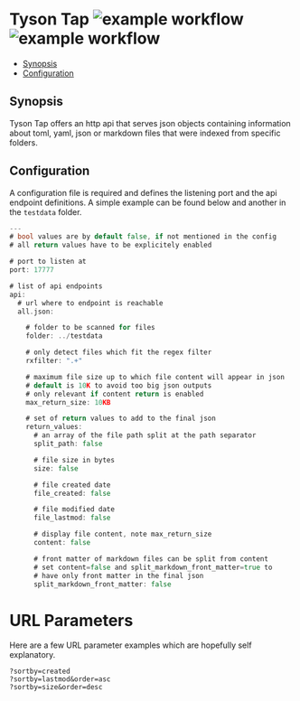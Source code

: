 # Tyson Tap ![example workflow](https://github.com/triole/tyson-tap/actions/workflows/build.yaml/badge.svg) ![example workflow](https://github.com/triole/tyson-tap/actions/workflows/test.yaml/badge.svg)

- [Synopsis](#synopsis)
- [Configuration](#configuration)

## Synopsis

Tyson Tap offers an http api that serves json objects containing information about toml, yaml, json or markdown files that were indexed from specific folders.

## Configuration

A configuration file is required and defines the listening port and the api endpoint definitions. A simple example can be found below and another in the `testdata` folder.

```go mdox-exec="cat conf/conf.yaml | cat"
---
# bool values are by default false, if not mentioned in the config
# all return values have to be explicitely enabled

# port to listen at
port: 17777

# list of api endpoints
api:
  # url where to endpoint is reachable
  all.json:

    # folder to be scanned for files
    folder: ../testdata

    # only detect files which fit the regex filter
    rxfilter: ".+"

    # maximum file size up to which file content will appear in json
    # default is 10K to avoid too big json outputs
    # only relevant if content return is enabled
    max_return_size: 10KB

    # set of return values to add to the final json
    return_values:
      # an array of the file path split at the path separator
      split_path: false

      # file size in bytes
      size: false

      # file created date
      file_created: false

      # file modified date
      file_lastmod: false

      # display file content, note max_return_size
      content: false

      # front matter of markdown files can be split from content
      # set content=false and split_markdown_front_matter=true to
      # have only front matter in the final json
      split_markdown_front_matter: false
```

# URL Parameters

Here are a few URL parameter examples which are hopefully self explanatory.

```
?sortby=created
?sortby=lastmod&order=asc
?sortby=size&order=desc
```
